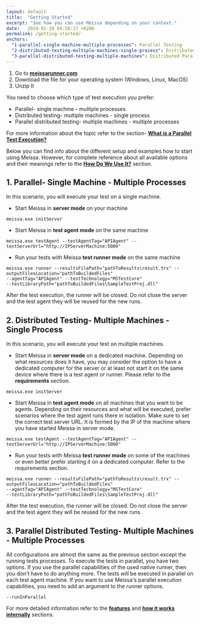 ```yaml
---
layout: default
title:  "Getting Started"
excerpt: "See how you can use Meissa depending on your context."
date:   2018-02-20 04:50:17 +0200
permalink: /getting-started/
anchors:
  "1-parallel-single-machine-multiple-processes": Parallel Testing
  "2-distributed-testing-multiple-machines-single-process": Distributed Testing
  "3-parallel-distributed-testing-multiple-machines": Distributed Parallel Testing
---
```

1. Go to [**meissarunner.com**](https://meissarunner.com/ "meissarunner.com")
2. Download the file for your operating system (Windows, Linux, MacOS)
3. Unzip It 

You need to choose which type of test execution you prefer:
- Parallel- single machine - multiple processes
- Distributed testing- multiple machines - single process
- Parallel distributed testing- multiple machines - multiple processes

For more information about the topic refer to the section- [**What is a Parallel Test Execution?**](what-is-parallel-test-execution.md)

Below you can find info about the different setup and examples how to start using Meissa. However, for complete reference about all available options and their meanings refer to the [**How Do We Use It?**](how-do-we-use-it.md) section.

## 1. Parallel- Single Machine - Multiple Processes ##

In this scenario, you will execute your test on a single machine.

- Start Meissa in **server mode** on your machine
```
meissa.exe initServer
```
- Start Meissa in **test agent mode** on the same machine
```
meissa.exe testAgent --testAgentTag="APIAgent" --testServerUrl="http://IPServerMachine:5000"
```
- Run your tests with Meissa **test runner mode** on the same machine
```
meissa.exe runner --resultsFilePath="pathToResults\result.trx" --outputFilesLocation="pathToBuildedFiles" 
--agentTag="APIAgent" --testTechnology="MSTestCore" 
--testLibraryPath="pathToBuildedFiles\SampleTestProj.dll"
```

After the test execution, the runner will be closed. Do not close the server and the test agent they will be reused for the new runs.

## 2. Distributed Testing- Multiple Machines - Single Process ##

In this scenario, you will execute your test on multiple machines.

- Start Meissa in **server mode** on a dedicated machine. Depending on what resources does it have, you may consider the option to have a dedicated computer for the server or at least not start it on the same device where there is a test agent or runner. Please refer to the **requirements** section.
```
meissa.exe initServer
```
- Start Meissa in **test agent mode** on all machines that you want to be agents. Depending on their resources and what will be executed, prefer scenarios where the test agent runs there in isolation. Make sure to set the correct test server URL. It is formed by the IP of the machine where you have started Meissa in server mode.
```
meissa.exe testAgent --testAgentTag="APIAgent" --testServerUrl="http://IPServerMachine:5000"
```
- Run your tests with Meissa **test runner mode** on some of the machines or even better prefer starting it on a dedicated computer. Refer to the requirements section.
```
meissa.exe runner --resultsFilePath="pathToResults\result.trx" --outputFilesLocation="pathToBuildedFiles" 
--agentTag="APIAgent" --testTechnology="MSTestCore" 
--testLibraryPath="pathToBuildedFiles\SampleTestProj.dll"
```

After the test execution, the runner will be closed. Do not close the server and the test agent they will be reused for the new runs.

## 3. Parallel Distributed Testing- Multiple Machines - Multiple Processes ##
All configurations are almost the same as the previous section except the running tests processes. 
To execute the tests in parallel, you have two options. If you use the parallel capabilities of the used native runner, then you don't have to do anything more. The tests will be executed in parallel on each test agent machine.
If you want to use Meissa's parallel execution capabilities, you need to add an argument to the runner options.
```
--runInParallel
```
For more detailed information refer to the [**features**](features.md) and [**how it works internally**](how-does-it-work-internally.md) sections.
